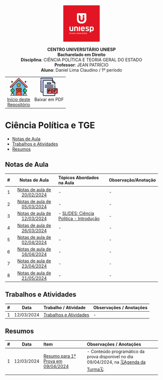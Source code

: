 <div align="center">

<p align="center"><img height="120" src="../../figuras/LOGO_UNIESP.png"> </p>

<p align="center"><b>CENTRO UNIVERSITÁRIO UNIESP</b><br>
<b>Bacharelado em Direito</b><br>
<b>Disciplina</b>: CIÊNCIA POLÍTICA E TEORIA GERAL DO ESTADO<br>
<b>Professor</b>: JEAN PATRÍCIO<br>
<b>Aluno</b>: Daniel Lima Claudino / 1º período<br>
 </p>
</div>

<table align="center" border="0">
  <tr>
    <td align="center" valign="top">
      <a href="../../README.md">
        <img src="https://github.com/dnlclaudino/imagens/blob/master/icones/icone-casa2.png?raw=true" heigh="60" width="60"><br>Início deste <br>Repositório
      </a>
    </td>
    <td align="center" valign="top">
        <img src="https://github.com/dnlclaudino/imagens/blob/master/icones-aplicativos/pdf/pdf.png?raw=true" heigh="60" width="60"><br>Baixar em PDF
    </td>
  </tr>
</table>

<h1> Ciência Política e TGE </h2>

<!-- TOC -->

- [Notas de Aula](#notas-de-aula)
- [Trabalhos e Atividades](#trabalhos-e-atividades)
- [Resumos](#resumos)

<!-- /TOC -->

## Notas de Aula

|#|Notas de Aula|Tópicos Abordados na Aula|Observação/Anotação|
|:---:|:---:|:---|:---|
|1|[Notas de aula de 20/02/2024](./notas-de-aulas/notas-de-aula-2024-02-20.md)|-|-|
|2|[Notas de aula de 05/03/2024](./notas-de-aulas/notas-de-aula-2024-03-05.md)|-|-|
|3|[Notas de aula de 12/03/2024](./notas-de-aulas/notas-de-aula-2024-03-12.md)|- [SLIDES: Ciência Política - Introdução](https://docs.google.com/presentation/d/1zpyAT78gz6Bh1K8A7G-wCxm9FuS1yN5c/edit?usp=sharing&ouid=111932077361451535905&rtpof=true&sd=true)|-|
|4|[Notas de aula de 26/03/2024](./notas-de-aulas/notas-de-aula-2024-03-26.md)|-|-|
|5|[Notas de aula de 02/04/2024](./notas-de-aulas/notas-de-aula-2024-04-02.md)|-|-|
|6|[Notas de aula de 16/04/2024](./notas-de-aulas/notas-de-aula-2024-04-16.md)|-|-|
|7|[Notas de aula de 23/04/2024](./notas-de-aulas/notas-de-aula-2024-04-23.md)|-|-|
|8|[Notas de aula de 21/05/2024](./notas-de-aulas/notas-de-aula-2024-05-21.md)|-|-|

## Trabalhos e Atividades

|#|Data|Trabalho / Atividade | Observações / Anotações|
|:---:|:---:|:---|:---|
|1|12/03/2024|[Trabalhos e Atividades](./trabalhos-e-atividades/atividade-2024-03-12.md)|-|

## Resumos

|#|Data|Item|Observações / Anotações|
|:---:|:---:|:---|:---|
|1|12/03/2024|[Resumo para 1º Prova em 09/04/2024](./resumos/resumo-para-prova-em-2024-04-09.md)|- Conteúdo programático da prova disponível no dia 09/04/2024, na [🗓️Agenda da Turma🗓️](https://dxh1.short.gy/2Z84Ys).|
